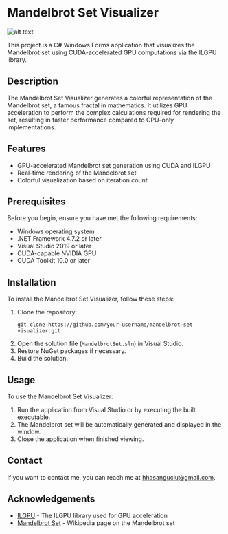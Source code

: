 # Mandelbrot Set Visualizer
![alt text](https://i.imgur.com/SZVLkeU.png)


This project is a C# Windows Forms application that visualizes the Mandelbrot set using CUDA-accelerated GPU computations via the ILGPU library.

## Description

The Mandelbrot Set Visualizer generates a colorful representation of the Mandelbrot set, a famous fractal in mathematics. It utilizes GPU acceleration to perform the complex calculations required for rendering the set, resulting in faster performance compared to CPU-only implementations.

## Features

- GPU-accelerated Mandelbrot set generation using CUDA and ILGPU
- Real-time rendering of the Mandelbrot set
- Colorful visualization based on iteration count

## Prerequisites

Before you begin, ensure you have met the following requirements:

- Windows operating system
- .NET Framework 4.7.2 or later
- Visual Studio 2019 or later
- CUDA-capable NVIDIA GPU
- CUDA Toolkit 10.0 or later

## Installation

To install the Mandelbrot Set Visualizer, follow these steps:

1. Clone the repository:
   ```
   git clone https://github.com/your-username/mandelbrot-set-visualizer.git
   ```
2. Open the solution file (`MandelbrotSet.sln`) in Visual Studio.
3. Restore NuGet packages if necessary.
4. Build the solution.

## Usage

To use the Mandelbrot Set Visualizer:

1. Run the application from Visual Studio or by executing the built executable.
2. The Mandelbrot set will be automatically generated and displayed in the window.
3. Close the application when finished viewing.

## Contact

If you want to contact me, you can reach me at <hhasanguclu@gmail.com>.

## Acknowledgements

- [ILGPU](https://github.com/m4rs-mt/ILGPU) - The ILGPU library used for GPU acceleration
- [Mandelbrot Set](https://en.wikipedia.org/wiki/Mandelbrot_set) - Wikipedia page on the Mandelbrot set
